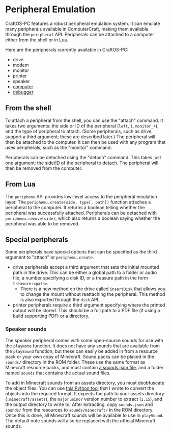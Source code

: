 # Peripheral Emulation
CraftOS-PC features a robust peripheral emulation system. It can emulate many peripherals available in ComputerCraft, making them available through the `peripheral` API. Peripherals can be attached to a computer either from the shell or in Lua.

Here are the peripherals currently available in CraftOS-PC:
* drive
* modem
* monitor
* printer
* speaker
* [computer](multicomp.html)
* [debugger](debugger.html)

## From the shell
To attach a peripheral from the shell, you can use the "attach" command. It takes two arguments: the side or ID of the peripheral (`left`, `1`, `monitor_4`), and the type of peripheral to attach. (Some peripherals, such as drive, support a third argument; these are described later.) The peripheral will then be attached to the computer. It can then be used with any program that uses peripherals, such as the "monitor" command.  

Peripherals can be detached using the "detach" command. This takes just one argument: the side/ID of the peripheral to detach. The peripheral will then be removed from the computer.

## From Lua
The `periphemu` API provides low-level access to the peripheral emulation layer. The `periphemu.create(side, type[, path])` function attaches a peripheral to the computer. It returns a boolean telling whether the peripheral was successfully attached. Peripherals can be detached with `periphemu.remove(side)`, which also returns a boolean saying whether the peripheral was able to be removed.

## Special peripherals
Some peripherals have special options that can be specified as the third argument to "attach" or `periphemu.create`.
* drive peripherals accept a third argument that sets the initial mounted path in the drive. This can be either a global path to a folder or audio file, a number specifying a disk ID, or a treasure path in the form `treasure:<path>`.
  * There is a new method on the drive called `insertDisk` that allows you to change the mount without reattaching the peripheral. This method is also exported through the `disk` API.
* printer peripherals require a third argument specifying where the printed output will be stored. This should be a full path to a PDF file (if using a build supporting PDF) or a directory.

### Speaker sounds
The speaker peripheral comes with some open-source sounds for use with the `playNote` function. It does not have any sounds that are available from the `playSound` function, but these can easily be added in from a resource pack or your own copy of Minecraft. Sound packs can be placed in the `sounds/` directory in the ROM folder. These use the same format as Minecraft resource packs, and must contain [a sounds.json file](https://minecraft.gamepedia.com/Sounds.json), and a folder named `sounds` that contains the actual sound files.

To add in Minecraft sounds from an assets directory, you must deobfuscate the object files. You can use [this Python tool](https://gist.github.com/MCJack123/6c543125e7724645f78c72d4ae918558) that I wrote to convert the objects into the required format. It expects the path to your assets directory (`.minecraft/assets`), the `major.minor` version number to extract (`1.15`), and the output directory to write to. After extracting, copy `sounds.json` and `sounds/` from the resources to `sounds/minecraft/` in the ROM directory. Once this is done, all Minecraft sounds will be available to use in `playSound`. The default note sounds will also be replaced with the official Minecraft sounds.